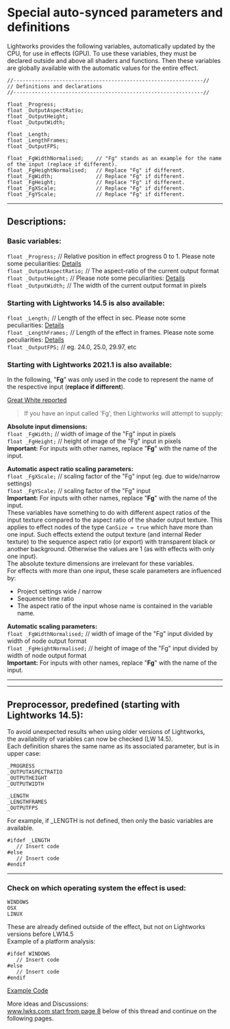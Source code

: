 # Special auto-synced parameters and definitions
Lightworks provides the following variables, automatically updated by the CPU, for use in effects (GPU).
To use these variables, they must be declared outside and above all shaders and functions. Then these variables are globally available with the automatic values for the entire effect.
``` Code
//--------------------------------------------------------------//
// Definitions and declarations
//--------------------------------------------------------------//

float _Progress;  
float _OutputAspectRatio;  
float _OutputHeight;  
float _OutputWidth;  

float _Length;
float _LengthFrames;
float _OutputFPS;

float _FgWidthNormalised;    // "Fg" stands as an example for the name of the input (replace if different). 
float _FgHeightNormalised;   // Replace "Fg" if different.
float _FgWidth;              // Replace "Fg" if different.
float _FgHeight;             // Replace "Fg" if different.
float _FgXScale;             // Replace "Fg" if different.
float _FgYScale;             // Replace "Fg" if different.
```
  
---
  
## Descriptions:
  
### Basic variables:

`float _Progress;`          // Relative position in effect progress 0 to 1. Please note some peculiarities: [Details](_Progress.md)  
`float _OutputAspectRatio;` // The aspect-ratio of the current output format  
`float _OutputHeight;`      // Please note some peculiarities: [Details](_OutputHeight.md)  
`float _OutputWidth;`       // The width of the current output format in pixels  
 

### Starting with Lightworks 14.5 is also available: 

`float _Length;`        // Length of the effect in sec. Please note some peculiarities: [Details](_Length.md)  
`float _LengthFrames;`  // Length of the effect in frames. Please note some peculiarities: [Details](_Length.md)  
`float _OutputFPS;`     //  eg. 24.0, 25.0, 29.97, etc  
  
  
### Starting with Lightworks 2021.1 is also available: 

In the following, "**Fg**" was only used in the code to represent the name of the respective input (**replace if different**).

[Great White reported](https://www.lwks.com/index.php?option=com_kunena&func=view&catid=12&id=228948&Itemid=81#229128)

> If you have an input called 'Fg', then Lightworks will attempt to supply:

**Absolute input dimensions:**  
`float _FgWidth;`             // width of image of the "Fg" input in pixels  
`float _FgHeight;`            // height of image of the "Fg" input in pixels  
**Important:** For inputs with other names, replace "**Fg**" with the name of the input.

**Automatic aspect ratio scaling parameters:**  
`float _FgXScale;`            // scaling factor of the "Fg" input (eg. due to wide/narrow settings)  
`float _FgYScale;`            // scaling factor of the "Fg" input  
**Important:** For inputs with other names, replace "**Fg**" with the name of the input.  
These variables have something to do with different aspect ratios of the input texture compared to the aspect ratio of the shader output texture. This applies to effect nodes of the type `CanSize = true` which have more than one input. Such effects extend the output texture (and internal Reder texture) to the sequence aspect ratio (or export) with transparent black or another background. Otherwise the values are 1 (as with effects with only one input).  
The absolute texture dimensions are irrelevant for these variables.  
For effects with more than one input, these scale parameters are influenced by:
- Project settings wide / narrow
- Sequence time ratio
- The aspect ratio of the input whose name is contained in the variable name.  

**Automatic scaling parameters:**  
`float _FgWidthNormalised;`   // width of image of the "Fg" input divided by width of node output format  
`float _FgHeightNormalised;`  // height of image of the "Fg" input divided by width of node output format  
**Important:** For inputs with other names, replace "**Fg**" with the name of the input.


---
---

## Preprocessor, predefined (starting with Lightworks 14.5):

To avoid unexpected results when using older versions of Lightworks,  
the availability of variables can now be checked (LW 14.5).  
Each definition shares the same name as its associated parameter, but is in upper case:  
``` Code
_PROGRESS
_OUTPUTASPECTRATIO
_OUTPUTHEIGHT
_OUTPUTWIDTH

_LENGTH
_LENGTHFRAMES
_OUTPUTFPS

```
For example, if _LENGTH is not defined, then only the basic variables are available.
``` Code
#ifdef _LENGTH
   // Insert code
#else
   // Insert code
#endif
```

---

### Check on which operating system the effect is used:
``` Code
WINDOWS
OSX
LINUX
```
These are already defined outside of the effect, but not on Lightworks versions before LW14.5  
Example of a platform analysis:
``` Code
#ifdef WINDOWS
   // Insert code
#else
   // Insert code
#endif
```

[Example Code](../../../Auto-synced_parameters/README.md)

More ideas and Discussions:  
[www.lwks.com start from page 8](https://www.lwks.com/index.php?option=com_kunena&func=view&catid=7&id=143678&limit=15&limitstart=105&Itemid=81#ftop) below of this thread and continue on the following pages.
